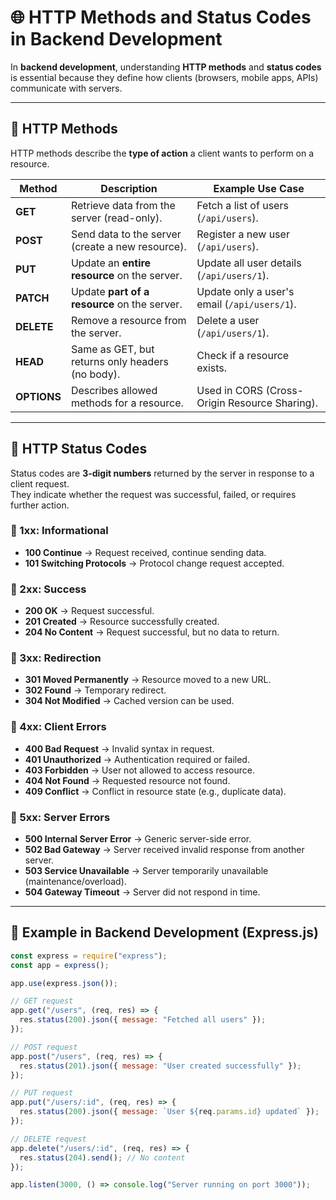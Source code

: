 # 🌐 HTTP Methods and Status Codes in Backend Development

In **backend development**, understanding **HTTP methods** and **status codes** is essential because they define how clients (browsers, mobile apps, APIs) communicate with servers.

---

## 📌 HTTP Methods

HTTP methods describe the **type of action** a client wants to perform on a resource.

| Method   | Description | Example Use Case |
|----------|-------------|------------------|
| **GET**    | Retrieve data from the server (read-only). | Fetch a list of users (`/api/users`). |
| **POST**   | Send data to the server (create a new resource). | Register a new user (`/api/users`). |
| **PUT**    | Update an **entire resource** on the server. | Update all user details (`/api/users/1`). |
| **PATCH**  | Update **part of a resource** on the server. | Update only a user's email (`/api/users/1`). |
| **DELETE** | Remove a resource from the server. | Delete a user (`/api/users/1`). |
| **HEAD**   | Same as GET, but returns only headers (no body). | Check if a resource exists. |
| **OPTIONS**| Describes allowed methods for a resource. | Used in CORS (Cross-Origin Resource Sharing). |

---

## 📌 HTTP Status Codes

Status codes are **3-digit numbers** returned by the server in response to a client request.  
They indicate whether the request was successful, failed, or requires further action.

### 🔹 1xx: Informational

- **100 Continue** → Request received, continue sending data.
- **101 Switching Protocols** → Protocol change request accepted.

### 🔹 2xx: Success

- **200 OK** → Request successful.
- **201 Created** → Resource successfully created.
- **204 No Content** → Request successful, but no data to return.

### 🔹 3xx: Redirection

- **301 Moved Permanently** → Resource moved to a new URL.
- **302 Found** → Temporary redirect.
- **304 Not Modified** → Cached version can be used.

### 🔹 4xx: Client Errors

- **400 Bad Request** → Invalid syntax in request.
- **401 Unauthorized** → Authentication required or failed.
- **403 Forbidden** → User not allowed to access resource.
- **404 Not Found** → Requested resource not found.
- **409 Conflict** → Conflict in resource state (e.g., duplicate data).

### 🔹 5xx: Server Errors

- **500 Internal Server Error** → Generic server-side error.
- **502 Bad Gateway** → Server received invalid response from another server.
- **503 Service Unavailable** → Server temporarily unavailable (maintenance/overload).
- **504 Gateway Timeout** → Server did not respond in time.

---

## 📂 Example in Backend Development (Express.js)

```javascript
const express = require("express");
const app = express();

app.use(express.json());

// GET request
app.get("/users", (req, res) => {
  res.status(200).json({ message: "Fetched all users" });
});

// POST request
app.post("/users", (req, res) => {
  res.status(201).json({ message: "User created successfully" });
});

// PUT request
app.put("/users/:id", (req, res) => {
  res.status(200).json({ message: `User ${req.params.id} updated` });
});

// DELETE request
app.delete("/users/:id", (req, res) => {
  res.status(204).send(); // No content
});

app.listen(3000, () => console.log("Server running on port 3000"));
```
